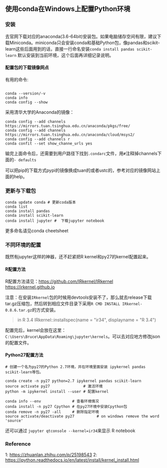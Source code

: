## 使用conda在Windows上配置Python环境

### 安装

去官网下载对应的anaconda(3.6-64bit)安装包。如果电脑储存空间有限，建议下载Miniconda。miniconda只会安装conda和基础Python包，像pandas和scikit-learn这些后面用到的话，直接一行命名安装`conda install pandas scikit-learn` 默认安装到当前环境，这个后面再详细记录说明。

#### 配置包的下载镜像网点

有用的命令: 

```shell

conda --version/-v
conda info
conda config --show
```

采用清华大学的Anaconda的镜像：

```shell
conda config --add channels https://mirrors.tuan.tsinghua.edu.cn/anaconda/pkgs/free/
conda config --add channels https://mirrors.tuan.tsinghua.edu.cn/anaconda/cloud/msys2/
conda config --add channels r
conda confit --set show_channe_urls yes
```

输完上面命令后，还需要到用户路径下找到`.condarc`文件，用`#`注释掉channels下面的`- defaults`

可以把pip的下载方式pypi的镜像换成tuan的或者ustc的，参考对应的镜像网站上面的help。

### 更新与下载包

```shell
conda update conda # 更新coda版本
conda list
conda install pandas
conda install scikit-learn
conda install jupyter #  下载jupyter notebook
```
更多命名请见conda cheetsheet

### 不同环境的配置

既然有jupyter这样的神器，还不赶紧把R kernel和py27的kernel配置起来。

#### R配置方法

R配置方法请见：<https://github.com/IRkernel/IRkernel> <https://irkernel.github.io>

注意：在安装`IRkernel`包的时候用devtools安装不了，那么就去release下载tar.gz压缩包，然后转到相应文件目录下采用`R CMD INSTALL IRkernel-0.8.6.tar.gz`的方式安装。

> in R 3.4  IRkernel::installspec(name = "ir34", displayname = "R 3.4") 

配置完后，kernel会放在这里：`C:\Users\Bruce\AppData\Roaming\jupyter\kernels`。可以去对应地方修改json的配置文件。

#### Python27配置方法

```shell
# 创建一个名为py27的Python 2.7环境，并在环境里面安装 ipykernel pandas scikit-learn等包。

conda create -n py27 python=2.7 ipykernel pandas scikit-learn 
source activate py27               # 激活环境
python -m ipykernel install --user # 配置kernel
```

```shell
conda info --env              # 查看环境情况
conda install -n py27 Cpython # 在py27环境中安装Cpython包
conda remove -n py27 -all     # 删除指定环境 
source activate/deactivate py27          # on windows remove the word 'source'
```

还可以通过 `jupyter qtconsole --kernel=ir34`来显示 R notebook


### Reference

1: <https://zhuanlan.zhihu.com/p/25198543>
2: <https://ipython.readthedocs.io/en/latest/install/kernel_install.html>

